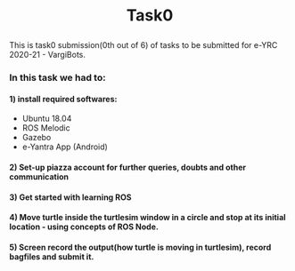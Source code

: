 # <p align='center'> Task0 </p>

This is task0 submission(0th out of 6) of tasks to be submitted for e-YRC 2020-21 - VargiBots.

### In this task we had to:
#### 1) install required softwares: 
- Ubuntu 18.04
- ROS Melodic
- Gazebo
- e-Yantra App (Android)
#### 2) Set-up piazza account for further queries, doubts and other communication
#### 3) Get started with learning ROS
#### 4) Move turtle inside the turtlesim window in a circle and stop at its initial location - using concepts of ROS Node.
#### 5) Screen record the output(how turtle is moving in turtlesim), record bagfiles and submit it.

